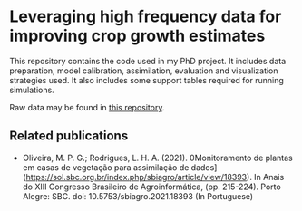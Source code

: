 # Leveraging high frequency data for improving crop growth estimates

This repository contains the code used in my PhD project. It includes data preparation, model calibration, assimilation, evaluation and visualization strategies used. It also includes some support tables required for running simulations.

Raw data may be found in [this repository](https://doi.org/10.25824/redu/EP4NGO).

## Related publications

* Oliveira, M. P. G.; Rodrigues, L. H. A. (2021). 0Monitoramento de plantas em casas de vegetação para assimilação de dados](https://sol.sbc.org.br/index.php/sbiagro/article/view/18393). In Anais do XIII Congresso Brasileiro de Agroinformática, (pp. 215-224). Porto Alegre: SBC. doi: 10.5753/sbiagro.2021.18393 (In Portuguese)
